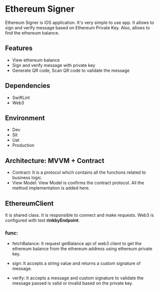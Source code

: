 # Ethereum Signer

Ethereum Signer is iOS application. It's very simple to use app. It allows to sign and verify message based on Ethereum Private Key. Also, allows to find the ethereum balance.

## Features
- View ethereum balance
- Sign and verify message with private key
- Generate QR code, Scan QR code to validate the message

## Dependencies
- SwiftLint
- Web3

## Environment
- Dev
- Sit
- Uat
- Production

## Architecture: MVVM + Contract
- Contract: It is a protocol which contains all the functions related to business logic. 
- View Model: View Model is confirms the contract protocol. All the method implementation is added here.

## EthereumClient
It is shared class. It is responsible to connect and make requests. Web3 is configured with test **rinkbyEndpoint**.

### func:
- fetchBalance: It request getBalance api of web3 client to get the ethereum balance from the ethereum address using ethereum private key.

- sign: It accepts a string value and returns a custom signature of message.

- verify: It accepts a message and custom signature to validate the message passed is valid or invalid based on the private key.
